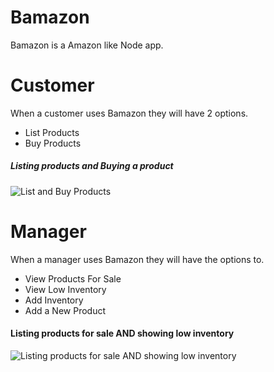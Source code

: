 # Bamazon
Bamazon is a Amazon like Node app.

# Customer
When a customer uses Bamazon they will have 2 options.
* List Products
* Buy Products

##### Listing products and Buying a product
![List and Buy Products](https://michaeldillie.github.io/bamazon/customerGif.gif)

# Manager
When a manager uses Bamazon they will have the options to.
* View Products For Sale
* View Low Inventory
* Add Inventory
* Add a New Product

#### Listing products for sale AND showing low inventory
![Listing products for sale AND showing low inventory](https://michaeldillie.github.io/bamazon/managerGifOne.gif)